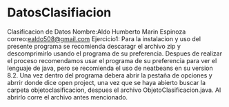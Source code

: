 # DatosClasifiacion
Clasificacion de Datos
Nombre:Aldo Humberto Marin Espinoza correo:ealdo508@gmail.com Ejercicio1: Para la instalacion y uso del presente programa se recomienda descaragr el archivo zip y descomprimirlo usando el programa de su preferencia. Despues de realizar el proceso recomendamos usar el programa de su preferencia para ver el lenguaje de java, pero se recomienda el uso de neatbeans en su version 8.2. Una vez dentro del programa debera abrir la pestaña de opciones y abrrir donde dice open project, una vez que se haya abierto buscar la carpeta 
objetoclasificacion, despues el archivo ObjetoClasificacion.java.
Al abrirlo corre el archivo antes mencionado.
